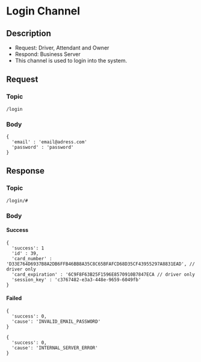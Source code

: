 # Login Channel

## Description

- Request: Driver, Attendant and Owner
- Respond: Business Server
- This channel is used to login into the system.

## Request

### Topic

```
/login
```

### Body

```
{
  'email' : 'email@adress.com'
  'password' : 'password'
}
```

## Response

### Topic

```
/login/#
```

### Body

#### Success

```
{
  'success': 1
  'id' : 39,
  'card_number' : 'D33E764D6937B8A2DB6FFB46BB8A35C8C65BFAFCD68D35CF43955297A8831EAD', // driver only
  'card_expiration' : '6C9F8F63B25F1596E8570910B7847ECA // driver only
  'session_key' : 'c3767482-e3a3-448e-9659-6049fb'
}
```

#### Failed

```
{
  'success': 0,
  'cause': 'INVALID_EMAIL_PASSWORD'
}
```

```
{
  'success': 0,
  'cause': 'INTERNAL_SERVER_ERROR'
}
```
